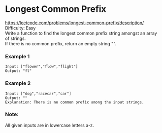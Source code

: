 # Longest Common Prefix
https://leetcode.com/problems/longest-common-prefix/description/ \
Difficulty: Easy \
Write a function to find the longest common prefix string amongst an array of strings. \
If there is no common prefix, return an empty string "".

### Example 1

```
Input: ["flower","flow","flight"]
Output: "fl"
```

### Example 2

```
Input: ["dog","racecar","car"]
Output: ""
Explanation: There is no common prefix among the input strings.
```

### Note:
All given inputs are in lowercase letters a-z.
